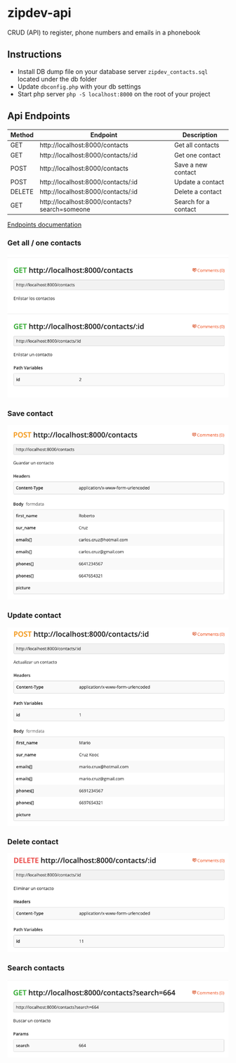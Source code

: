 # zipdev-api
CRUD (API) to register, phone numbers and emails in a phonebook
## Instructions
 * Install DB dump file on your database server `zipdev_contacts.sql` located under the db folder 
 * Update `dbconfig.php` with your db settings
 * Start php server `php -S localhost:8000` on the root of your project
## Api Endpoints
Method | Endpoint | Description |
------|------------|------|
GET | http://localhost:8000/contacts | Get all contacts |
GET | http://localhost:8000/contacts/:id | Get one contact |
POST | http://localhost:8000/contacts | Save a new contact |
POST | http://localhost:8000/contacts/:id | Update a contact |
DELETE | http://localhost:8000/contacts/:id | Delete a contact |
GET | http://localhost:8000/contacts?search=someone | Search for a contact |

[Endpoints documentation](https://web.postman.co/collections/4575440-213cb6cc-6b47-47b3-85e8-b2afa3a39486?workspace=a5c65fff-be7f-4d0e-8f55-bf500f237d92)

### Get all / one contacts
![List contacts](https://raw.githubusercontent.com/carlos-cruz/zipdev-api/master/documentation/ListContacts.png)

### Save contact
![Save contact](https://raw.githubusercontent.com/carlos-cruz/zipdev-api/master/documentation/SaveContact.png)

### Update contact
![Update contact](https://raw.githubusercontent.com/carlos-cruz/zipdev-api/master/documentation/UpdateContact.png)

### Delete contact
![Delete contact](https://raw.githubusercontent.com/carlos-cruz/zipdev-api/master/documentation/DeleteContact.png)

### Search contacts
![Search contact](https://raw.githubusercontent.com/carlos-cruz/zipdev-api/master/documentation/SearchContact.png)
